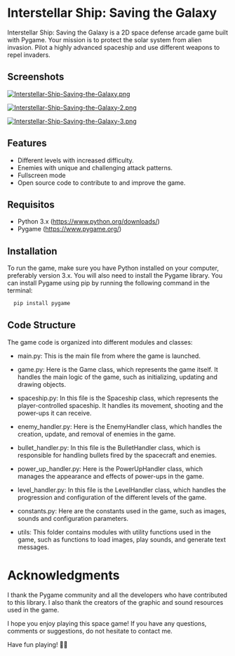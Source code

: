 
# Interstellar Ship: Saving the Galaxy

Interstellar Ship: Saving the Galaxy is a 2D space defense arcade game built with Pygame. Your mission is to protect the solar system from alien invasion. Pilot a highly advanced spaceship and use different weapons to repel invaders.


## Screenshots

[![Interstellar-Ship-Saving-the-Galaxy.png](https://i.postimg.cc/pTLxLN09/Interstellar-Ship-Saving-the-Galaxy.png)](https://postimg.cc/CZX9c2pY)

[![Interstellar-Ship-Saving-the-Galaxy-2.png](https://i.postimg.cc/1zts9h78/Interstellar-Ship-Saving-the-Galaxy-2.png)](https://postimg.cc/DSttgDTh)

[![Interstellar-Ship-Saving-the-Galaxy-3.png](https://i.postimg.cc/Mptz2K5k/Interstellar-Ship-Saving-the-Galaxy-3.png)](https://postimg.cc/xXkwLQBg)


## Features

- Different levels with increased difficulty.
- Enemies with unique and challenging attack patterns.
- Fullscreen mode
- Open source code to contribute to and improve the game.


## Requisitos

- Python 3.x (https://www.python.org/downloads/)
- Pygame (https://www.pygame.org/)


## Installation

To run the game, make sure you have Python installed on your computer, preferably version 3.x. You will also need to install the Pygame library. You can install Pygame using pip by running the following command in the terminal:

```bash
  pip install pygame
```
    
## Code Structure

The game code is organized into different modules and classes:

- main.py: This is the main file from where the game is launched.

- game.py: Here is the Game class, which represents the game itself. It handles the main logic of the game, such as initializing, updating and drawing objects.

- spaceship.py: In this file is the Spaceship class, which represents the player-controlled spaceship. It handles its movement, shooting and the power-ups it can receive.

- enemy_handler.py: Here is the EnemyHandler class, which handles the creation, update, and removal of enemies in the game.

- bullet_handler.py: In this file is the BulletHandler class, which is responsible for handling bullets fired by the spacecraft and enemies.

- power_up_handler.py: Here is the PowerUpHandler class, which manages the appearance and effects of power-ups in the game.

- level_handler.py: In this file is the LevelHandler class, which handles the progression and configuration of the different levels of the game.

- constants.py: Here are the constants used in the game, such as images, sounds and configuration parameters.

- utils: This folder contains modules with utility functions used in the game, such as functions to load images, play sounds, and generate text messages.
# Acknowledgments

I thank the Pygame community and all the developers who have contributed to this library. I also thank the creators of the graphic and sound resources used in the game.

I hope you enjoy playing this space game! If you have any questions, comments or suggestions, do not hesitate to contact me.

Have fun playing! 🚀👾

